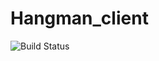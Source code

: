 # Hangman_client 
![Build Status](https://travis-ci.org/GiantPanda0090/Hangman_client.svg?branch=master)
